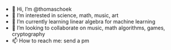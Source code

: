 - 👋 Hi, I’m @thomaschoek
- 👀 I’m interested in science, math, music, art
- 🌱 I’m currently learning linear algebra for machine learning
- 💞️ I’m looking to collaborate on music, math algorithms, games, cryptography
- 📫 How to reach me: send a pm

<!---
thomaschoek/thomaschoek is a ✨ special ✨ repository because its `README.md` (this file) appears on your GitHub profile.
You can click the Preview link to take a look at your changes.
--->
